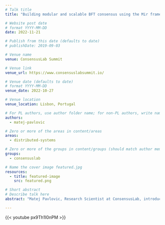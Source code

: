 ```yaml
---
# Talk title
title: "Building modular and scalable BFT consensus using the Mir framework"

# Website post date
# format YYYY-MM-DD
date: 2022-11-21

# Publish from this date (defaults to date)
# publishDate: 2019-09-03

# Venue name
venue: ConsensusLab Summit

# Venue link
venue_url: https://www.consensuslabsummit.io/

# Venue date (defaults to date)
# format YYYY-MM-DD
venue_date: 2022-10-27

# Venue location
venue_location: Lisbon, Portugal

# For PL authors, use author folder name; for non-PL authors, write name as in paper within ""
authors:
  - matej-pavlovic

# Zero or more of the areas in content/areas
areas:
  - distributed-systems

# Zero or more of the groups in content/groups (should match author membership)
groups:
  - consensuslab

# Name the cover image featured.jpg
resources:
  - title: featured-image
    src: featured.png

# Short abstract
# Describe talk here
abstract: "Matej Pavlovic, Research Scientist at ConsensusLab, introduces the Mir framework and the work being done at ConsensusLab implementing performant BFT consensus."

---
```


{{< youtube px9Th1I0nPM >}}
